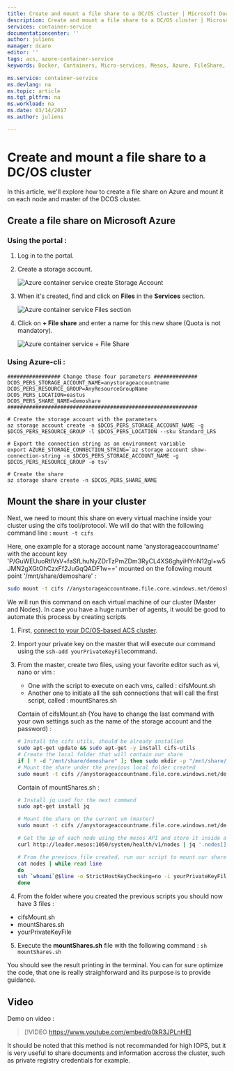 ```yaml
---
title: Create and mount a file share to a DC/OS cluster | Microsoft Docs
description: Create and mount a file share to a DC/OS cluster | Microsoft Docs.
services: container-service
documentationcenter: ''
author: juliens
manager: dcaro
editor: ''
tags: acs, azure-container-service
keywords: Docker, Containers, Micro-services, Mesos, Azure, FileShare, cifs

ms.service: container-service
ms.devlang: na
ms.topic: article
ms.tgt_pltfrm: na
ms.workload: na
ms.date: 03/14/2017
ms.author: juliens

---
```

# Create and mount a file share to a DC/OS cluster
In this article, we'll explore how to create a file share on Azure and mount it on each node and master of the DCOS cluster.

## Create a file share on Microsoft Azure
### Using the portal :

1. Log in to the portal.
2. Create a storage account.
   
    ![Azure container service create Storage Account](media/container-service-dcos-fileshare/createSA.png)

3. When it's created, find and click on **Files** in the **Services** section.
   
    ![Azure container service Files section](media/container-service-dcos-fileshare/filesServices.png)

4. Click on **+ File share** and enter a name for this new share (Quota is not mandatory).
   
    ![Azure container service + File Share](media/container-service-dcos-fileshare/newFileShare.png)  

### Using Azure-cli :

```
################# Change those four parameters ##############
DCOS_PERS_STORAGE_ACCOUNT_NAME=anystorageaccountname
DCOS_PERS_RESOURCE_GROUP=AnyResourceGroupName
DCOS_PERS_LOCATION=eastus
DCOS_PERS_SHARE_NAME=demoshare
#############################################################

# Create the storage account with the parameters
az storage account create -n $DCOS_PERS_STORAGE_ACCOUNT_NAME -g $DCOS_PERS_RESOURCE_GROUP -l $DCOS_PERS_LOCATION --sku Standard_LRS

# Export the connection string as an environment variable
export AZURE_STORAGE_CONNECTION_STRING=`az storage account show-connection-string -n $DCOS_PERS_STORAGE_ACCOUNT_NAME -g $DCOS_PERS_RESOURCE_GROUP -o tsv`

# Create the share
az storage share create -n $DCOS_PERS_SHARE_NAME
```

## Mount the share in your cluster

Next, we need to mount this share on every virtual machine inside your cluster using the cifs tool/protocol. 
We will do that with the following command line : ```mount -t cifs```

Here, one example for a storage account name 'anystorageaccountname' with the account key 'P/GuWEUuoRtIVsV+faSfLhuNyZDrTzPmZDm3RyCL4XS6ghyiHYriN12gl+w5JMN2gXGtOhCzxFf2JuGqQADF1w==' mounted on the following mount point '/mnt/share/demoshare' :

```bash
sudo mount -t cifs //anystorageaccountname.file.core.windows.net/demoshare /mnt/share/demoshare -o vers=3.0,username=anystorageaccountname,password=P/GuWEUuoRtIVsV+faSfLhuNyZDrTzPmZDm3RyCL4XS6ghyiHYriN12gl+w5JMN2gXGtOhCzxFf2JuGqQADF1w==,dir_mode=0777,file_mode=0777
```

We will run this command on each virtual machine of our cluster (Master and Nodes). In case you have a huge number of agents, it would be good to automate this process by creating scripts

1. First, [connect to your DC/OS-based ACS cluster](https://docs.microsoft.com/en-us/azure/container-service/container-service-connect).

2. Import your private key on the master that will execute our command using the ```ssh-add yourPrivateKeyFile```command.

3. From the master, create two files, using your favorite editor such as vi, nano or vim : 
    * One with the script to execute on each vms, called : cifsMount.sh  
    * Another one to initiate all the ssh connections that will call the first script, called : mountShares.sh

    Contain of cifsMount.sh (You have to change the last command with your own settings such as the name of the storage account and the password) :
    ```bash
    # Install the cifs utils, should be already installed
    sudo apt-get update && sudo apt-get -y install cifs-utils
    # Create the local folder that will contain our share
    if [ ! -d "/mnt/share/demoshare" ]; then sudo mkdir -p "/mnt/share/demoshare" ; fi
    # Mount the share under the previous local folder created
    sudo mount -t cifs //anystorageaccountname.file.core.windows.net/demoshare /mnt/share/demoshare -o vers=3.0,username=anystorageaccountname,password=P/GuWEUuoRtIVsV+faSfLhuNyZDrTzPmZDm3RyCL4XS6ghyiHYriN12gl+w5JMN2gXGtOhCzxFf2JuGqQADF1w==,dir_mode=0777,file_mode=0777
    ```

    Contain of mountShares.sh :
    ```bash
    # Install jq used for the next command
    sudo apt-get install jq

    # Mount the share on the current vm (master)
    sudo mount -t cifs //anystorageaccountname.file.core.windows.net/demoshare /mnt/share/demoshare -o vers=3.0,username=anystorageaccountname,password=P/GuWEUuoRtIVsV+faSfLhuNyZDrTzPmZDm3RyCL4XS6ghyiHYriN12gl+w5JMN2gXGtOhCzxFf2JuGqQADF1w==,dir_mode=0777,file_mode=0777

    # Get the ip of each node using the mesos API and store it inside a file called nodes
    curl http://leader.mesos:1050/system/health/v1/nodes | jq '.nodes[].host_ip' | sed 's/\"//g' | sed '/172/d' > nodes

    # From the previous file created, run our script to mount our share on each node
    cat nodes | while read line
    do
    ssh `whoami`@$line -o StrictHostKeyChecking=no -i yourPrivateKeyFile < ./cifsMount.sh
    done
    ```

4. From the folder where you created the previous scripts you should now have 3 files :
* cifsMount.sh
* mountShares.sh
* yourPrivateKeyFile

5. Execute the **mountShares.sh** file with the following command : ```sh mountShares.sh```

You should see the result printing in the terminal. You can for sure optimize the code, that one is really straighforward and its purpose is to provide guidance.

## Video
Demo on video :  

> [!VIDEO https://www.youtube.com/embed/o0kR3JPLnHE]
>
>

It should be noted that this method is not recommanded for high IOPS, but it is very useful to share documents and information accross the cluster, such as private registry credentials for example.